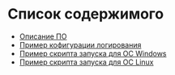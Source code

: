 Список содержимого
==================

* [Описание ПО](<ReadMe.html>)
* [Пример кофигурации логирования](<log4j2-sample.xml>)
* [Пример скрипта запуска для ОС Windows](<certok.cmd>)
* [Пример скрипта запуска для ОС Linux](<certok.sh>)
